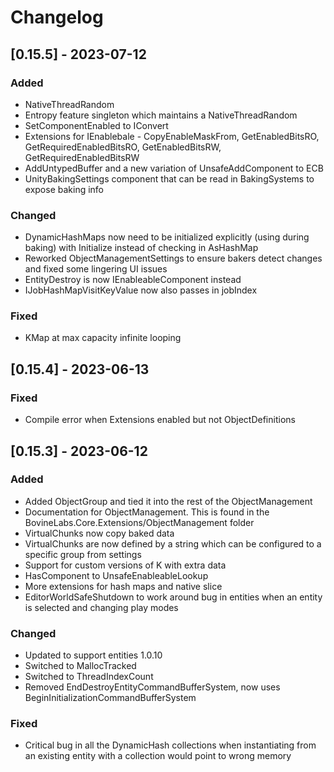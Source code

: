 # Changelog

## [0.15.5] - 2023-07-12

### Added
* NativeThreadRandom
* Entropy feature singleton which maintains a NativeThreadRandom
* SetComponentEnabled to IConvert
* Extensions for IEnablebale - CopyEnableMaskFrom, GetEnabledBitsRO, GetRequiredEnabledBitsRO, GetEnabledBitsRW, GetRequiredEnabledBitsRW
* AddUntypedBuffer and a new variation of UnsafeAddComponent to ECB
* UnityBakingSettings component that can be read in BakingSystems to expose baking info

### Changed
* DynamicHashMaps now need to be initialized explicitly (using during baking) with Initialize instead of checking in AsHashMap
* Reworked ObjectManagementSettings to ensure bakers detect changes and fixed some lingering UI issues
* EntityDestroy is now IEnableableComponent instead
* IJobHashMapVisitKeyValue now also passes in jobIndex

### Fixed
* KMap at max capacity infinite looping

## [0.15.4] - 2023-06-13

### Fixed
* Compile error when Extensions enabled but not ObjectDefinitions

## [0.15.3] - 2023-06-12

### Added
* Added ObjectGroup and tied it into the rest of the ObjectManagement
* Documentation for ObjectManagement. This is found in the BovineLabs.Core.Extensions/ObjectManagement folder
* VirtualChunks now copy baked data
* VirtualChunks are now defined by a string which can be configured to a specific group from settings
* Support for custom versions of K with extra data
* HasComponent to UnsafeEnableableLookup 
* More extensions for hash maps and native slice
* EditorWorldSafeShutdown to work around bug in entities when an entity is selected and changing play modes

### Changed
* Updated to support entities 1.0.10
* Switched to MallocTracked
* Switched to ThreadIndexCount
* Removed EndDestroyEntityCommandBufferSystem, now uses BeginInitializationCommandBufferSystem

### Fixed
* Critical bug in all the DynamicHash collections when instantiating from an existing entity with a collection would point to wrong memory